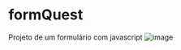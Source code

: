 # formQuest
Projeto de um formulário com javascript 
![image](https://github.com/mejessica/formQuest/assets/82670472/8df6c4e9-c848-42cb-b54f-f72fa47db946)
